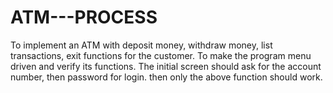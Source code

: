 # ATM---PROCESS
To implement an ATM with  deposit money, withdraw money, list transactions, exit functions  for the customer.  To make the program menu driven and verify its functions. The initial screen should ask for the account number, then password for login. then only the above  function should work.
